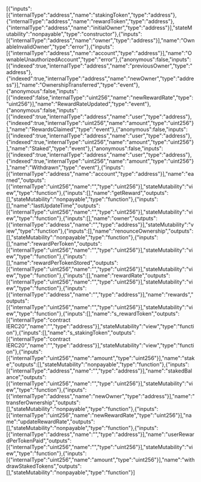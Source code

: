 [{"inputs":[{"internalType":"address","name":"stakingToken","type":"address"},{"internalType":"address","name":"rewardToken","type":"address"},{"internalType":"address","name":"initialOwner","type":"address"}],"stateMutability":"nonpayable","type":"constructor"},{"inputs":[{"internalType":"address","name":"owner","type":"address"}],"name":"OwnableInvalidOwner","type":"error"},{"inputs":[{"internalType":"address","name":"account","type":"address"}],"name":"OwnableUnauthorizedAccount","type":"error"},{"anonymous":false,"inputs":[{"indexed":true,"internalType":"address","name":"previousOwner","type":"address"},{"indexed":true,"internalType":"address","name":"newOwner","type":"address"}],"name":"OwnershipTransferred","type":"event"},{"anonymous":false,"inputs":[{"indexed":false,"internalType":"uint256","name":"newRewardRate","type":"uint256"}],"name":"RewardRateUpdated","type":"event"},{"anonymous":false,"inputs":[{"indexed":true,"internalType":"address","name":"user","type":"address"},{"indexed":true,"internalType":"uint256","name":"amount","type":"uint256"}],"name":"RewardsClaimed","type":"event"},{"anonymous":false,"inputs":[{"indexed":true,"internalType":"address","name":"user","type":"address"},{"indexed":true,"internalType":"uint256","name":"amount","type":"uint256"}],"name":"Staked","type":"event"},{"anonymous":false,"inputs":[{"indexed":true,"internalType":"address","name":"user","type":"address"},{"indexed":true,"internalType":"uint256","name":"amount","type":"uint256"}],"name":"Withdrawn","type":"event"},{"inputs":[{"internalType":"address","name":"account","type":"address"}],"name":"earned","outputs":[{"internalType":"uint256","name":"","type":"uint256"}],"stateMutability":"view","type":"function"},{"inputs":[],"name":"getReward","outputs":[],"stateMutability":"nonpayable","type":"function"},{"inputs":[],"name":"lastUpdateTime","outputs":[{"internalType":"uint256","name":"","type":"uint256"}],"stateMutability":"view","type":"function"},{"inputs":[],"name":"owner","outputs":[{"internalType":"address","name":"","type":"address"}],"stateMutability":"view","type":"function"},{"inputs":[],"name":"renounceOwnership","outputs":[],"stateMutability":"nonpayable","type":"function"},{"inputs":[],"name":"rewardPerToken","outputs":[{"internalType":"uint256","name":"","type":"uint256"}],"stateMutability":"view","type":"function"},{"inputs":[],"name":"rewardPerTokenStored","outputs":[{"internalType":"uint256","name":"","type":"uint256"}],"stateMutability":"view","type":"function"},{"inputs":[],"name":"rewardRate","outputs":[{"internalType":"uint256","name":"","type":"uint256"}],"stateMutability":"view","type":"function"},{"inputs":[{"internalType":"address","name":"","type":"address"}],"name":"rewards","outputs":[{"internalType":"uint256","name":"","type":"uint256"}],"stateMutability":"view","type":"function"},{"inputs":[],"name":"s_rewardToken","outputs":[{"internalType":"contract IERC20","name":"","type":"address"}],"stateMutability":"view","type":"function"},{"inputs":[],"name":"s_stakingToken","outputs":[{"internalType":"contract IERC20","name":"","type":"address"}],"stateMutability":"view","type":"function"},{"inputs":[{"internalType":"uint256","name":"amount","type":"uint256"}],"name":"stake","outputs":[],"stateMutability":"nonpayable","type":"function"},{"inputs":[{"internalType":"address","name":"","type":"address"}],"name":"stakedBalance","outputs":[{"internalType":"uint256","name":"","type":"uint256"}],"stateMutability":"view","type":"function"},{"inputs":[{"internalType":"address","name":"newOwner","type":"address"}],"name":"transferOwnership","outputs":[],"stateMutability":"nonpayable","type":"function"},{"inputs":[{"internalType":"uint256","name":"newRewardRate","type":"uint256"}],"name":"updateRewardRate","outputs":[],"stateMutability":"nonpayable","type":"function"},{"inputs":[{"internalType":"address","name":"","type":"address"}],"name":"userRewardPerTokenPaid","outputs":[{"internalType":"uint256","name":"","type":"uint256"}],"stateMutability":"view","type":"function"},{"inputs":[{"internalType":"uint256","name":"amount","type":"uint256"}],"name":"withdrawStakedTokens","outputs":[],"stateMutability":"nonpayable","type":"function"}]